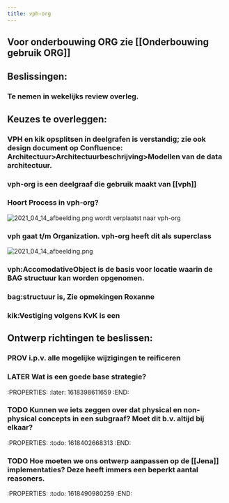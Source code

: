 ```yaml
---
title: vph-org
---
```


## Voor onderbouwing ORG zie [[Onderbouwing gebruik ORG]]
## **Beslissingen**:
### Te nemen in wekelijks review overleg.
###
## **Keuzes te overleggen**:
### VPH en kik opsplitsen in deelgrafen is verstandig; zie ook design document op Confluence: Architectuur>Architectuurbeschrijving>Modellen van de data architectuur.
### vph-org is een deelgraaf die gebruik maakt van [[vph]]
### Hoort Process in vph-org?
 ![2021_04_14_afbeelding.png](https://cdn.logseq.com/%2F8f1ae382-5f18-4f77-89b5-10a6cfda69c5abe21c31-47c7-4322-b99f-7851ce76f2082021_04_14_afbeelding.png?Expires=4771989417&Signature=f2sYKLFZeiAWrzGzvOIFje~d~JTT3~amO7KNE8DEpJ5ALB9GMXeOt9DybdJucc2Pa~1gQz4ZOpZmAZRyk265uitYIp2vh-STGJB4Oa-6OwMfZpZ5QcNwDEhVNZzss9WoFg44XkKzvjFivHHEu-Womf8VT3HUQkV4vZsC1d0JYbtFB0zv3fQQJ6LDANYN8hzV4xrs5M8EQiEcpcBwB9~fALG7S~3eJwa8myKVly85slRzsZWLBRct2l6D0UkOxOGfvxBugz5KEj6-~PDp9tMFc5UHtMxiGtT7a8ovro-Rk8VcHYq~gD8iXcfE9nOMlcPBXLxPo63prvcR~6qcxa5rDw__&Key-Pair-Id=APKAJE5CCD6X7MP6PTEA) wordt verplaatst naar vph-org
### vph gaat t/m Organization. vph-org heeft dit als superclass 
![2021_04_14_afbeelding.png](https://cdn.logseq.com/%2F8f1ae382-5f18-4f77-89b5-10a6cfda69c572913225-0cf7-4589-aa1e-d64ac5c98daf2021_04_14_afbeelding.png?Expires=4771989593&Signature=MD4qiUm1Yd~91Td~hZEJCxObggZrdaXyjpqQhB1ZdIAGyGP02NwQILlXTbTH3MmxsE3UV86K-B8UJgfm9b1vmmwHEvHbpOxHu4BFLEE1pCPjHoSwB-AZZfwUDFYJBml472K-zUUW5vv0zRd6ODgOf9KhLTERdWTc2JJsEgsqPQbpNhne1U7~HjSVc6ORR0hvy5p4iKCsSRcnOAyad0ZS0OfN3gap8MjYfeERSlWPoHsAAF2w20DccTwaKERDkXIWG40g-7kiWXo3RNUq-73vMXKfTQ~sAKf39qBzxz3E15NrxrQc7pj8kElsn5YmoPu80UMxkWcPdkePYKfGb-wQhg__&Key-Pair-Id=APKAJE5CCD6X7MP6PTEA)
### vph:AccomodativeObject is de basis voor locatie waarin de BAG structuur kan worden opgenomen.
### bag:structuur is, Zie opmekingen Roxanne
### kik:Vestiging volgens KvK is een
## **Ontwerp richtingen te beslissen:**
### PROV i.p.v. alle mogelijke wijzigingen te reificeren
### LATER Wat is een goede base strategie?
:PROPERTIES:
:later: 1618398611659
:END:
### TODO Kunnen we iets zeggen over dat physical en non-physical concepts in een subgraaf? Moet dit b.v. altijd bij elkaar?
:PROPERTIES:
:todo: 1618402668313
:END:
### TODO Hoe moeten we ons ontwerp aanpassen op de [[Jena]] implementaties? Deze heeft immers een beperkt aantal reasoners.
:PROPERTIES:
:todo: 1618490980259
:END:
